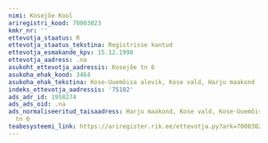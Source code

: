 ```yaml
---
nimi: Kosejõe Kool
ariregistri_kood: 70003023
kmkr_nr: ''
ettevotja_staatus: R
ettevotja_staatus_tekstina: Registrisse kantud
ettevotja_esmakande_kpv: 15.12.1998
ettevotja_aadress: .na
asukoht_ettevotja_aadressis: Kosejõe tn 6
asukoha_ehak_kood: 3464
asukoha_ehak_tekstina: Kose-Uuemõisa alevik, Kose vald, Harju maakond
indeks_ettevotja_aadressis: '75102'
ads_adr_id: 1958274
ads_ads_oid: .na
ads_normaliseeritud_taisaadress: Harju maakond, Kose vald, Kose-Uuemõisa alevik, Kosejõe
  tn 6
teabesysteemi_link: https://ariregister.rik.ee/ettevotja.py?ark=70003023&ref=rekvisiidid
---
```

